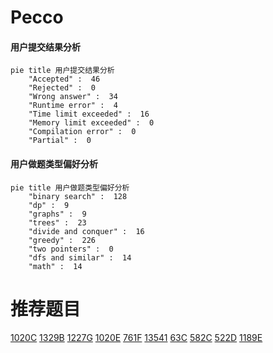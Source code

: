 # Pecco

<!-- tabs:start -->



#### **用户提交结果分析**

```mermaid
pie title 用户提交结果分析
    "Accepted" :  46
    "Rejected" :  0
    "Wrong answer" :  34
    "Runtime error" :  4
    "Time limit exceeded" :  16
    "Memory limit exceeded" :  0
    "Compilation error" :  0
    "Partial" :  0
```

#### **用户做题类型偏好分析**

```mermaid
pie title 用户做题类型偏好分析
    "binary search" :  128
    "dp" :  9
    "graphs" :  9
    "trees" :  23
    "divide and conquer" :  16
    "greedy" :  226
    "two pointers" :  0
    "dfs and similar" :  14
    "math" :  14
```



<!-- tabs:end -->
# 推荐题目
[1020C](https://codeforces.com/contest/1020/problem/C)
[1329B](https://codeforces.com/contest/1329/problem/B)
[1227G](https://codeforces.com/contest/1227/problem/G)
[1020E](https://codeforces.com/contest/1020/problem/E)
[761F](https://codeforces.com/contest/761/problem/F)
[13541](https://codeforces.com/contest/1354/problem/1)
[63C](https://codeforces.com/contest/63/problem/C)
[582C](https://codeforces.com/contest/582/problem/C)
[522D](https://codeforces.com/contest/522/problem/D)
[1189E](https://codeforces.com/contest/1189/problem/E)
